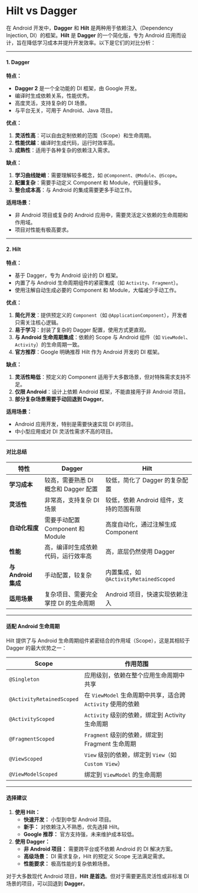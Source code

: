 # Hilt vs Dagger

在 Android 开发中，**Dagger** 和 **Hilt** 是两种用于依赖注入（Dependency Injection, DI）的框架。**Hilt** 是 **Dagger** 的一个简化版，专为 Android 应用而设计，旨在降低学习成本并提升开发效率。以下是它们的对比分析：

***

#### **1. Dagger**

**特点：**

* **Dagger 2** 是一个全功能的 DI 框架，由 Google 开发。
* 编译时生成依赖关系，性能优秀。
* 高度灵活，支持复杂的 DI 场景。
* 与平台无关，可用于 Android、Java 项目。

**优点：**

1. **灵活性高**：可以自由定制依赖的范围（Scope）和生命周期。
2. **性能优越**：编译时生成代码，运行时效率高。
3. **成熟性**：适用于各种复杂的依赖注入需求。

**缺点：**

1. **学习曲线陡峭**：需要理解较多概念，如 `@Component`、`@Module`、`@Scope`。
2. **配置复杂**：需要手动定义 Component 和 Module，代码量较多。
3. **整合成本高**：与 Android 的集成需要更多手动工作。

**适用场景：**

* 非 Android 项目或复杂的 Android 应用中，需要灵活定义依赖的生命周期和作用域。
* 项目对性能有极高要求。

***

#### **2. Hilt**

**特点：**

* 基于 Dagger，专为 Android 设计的 DI 框架。
* 内置了与 Android 生命周期组件的紧密集成（如 `Activity`、`Fragment`）。
* 使用注解自动生成必要的 Component 和 Module，大幅减少手动工作。

**优点：**

1. **简化开发**：提供预定义的 `Component`（如 `@ApplicationComponent`），开发者只需关注核心逻辑。
2. **易于学习**：封装了复杂的 Dagger 配置，使用方式更直观。
3. **与 Android 生命周期集成**：依赖的 Scope 与 Android 组件（如 `ViewModel`、`Activity`）的生命周期一致。
4. **官方推荐**：Google 明确推荐 Hilt 作为 Android 开发的 DI 框架。

**缺点：**

1. **灵活性略低**：预定义的 Component 适用于大多数场景，但对特殊需求支持不足。
2. **仅限 Android**：设计上依赖 Android 框架，不能直接用于非 Android 项目。
3. **部分复杂场景需要手动回退到 Dagger**。

**适用场景：**

* Android 应用开发，特别是需要快速实现 DI 的项目。
* 中小型应用或对 DI 灵活性需求不高的项目。

***

#### **对比总结**

| 特性               | **Dagger**                | **Hilt**                         |
| ---------------- | ------------------------- | -------------------------------- |
| **学习成本**         | 较高，需要熟悉 DI 概念和 Dagger 配置  | 较低，简化了 Dagger 的复杂配置              |
| **灵活性**          | 非常高，支持复杂 DI 场景            | 较低，依赖 Android 组件，支持的范围有限         |
| **自动化程度**        | 需要手动配置 Component 和 Module | 高度自动化，通过注解生成 Component           |
| **性能**           | 高，编译时生成依赖代码，运行效率高         | 高，底层仍然使用 Dagger                  |
| **与 Android 集成** | 手动配置，较复杂                  | 内置集成，如 `@ActivityRetainedScoped` |
| **适用场景**         | 复杂项目、需要完全掌控 DI 的生命周期      | Android 项目，快速实现依赖注入              |

***

#### **适配 Android 生命周期**

Hilt 提供了与 Android 生命周期组件紧密结合的作用域（Scope），这是其相较于 Dagger 的最大优势之一：

| **Scope**                 | **作用范围**                                   |
| ------------------------- | ------------------------------------------ |
| `@Singleton`              | 应用级别，依赖在整个应用生命周期中共享                        |
| `@ActivityRetainedScoped` | 在 `ViewModel` 生命周期中共享，适合跨 `Activity` 使用的依赖 |
| `@ActivityScoped`         | `Activity` 级别的依赖，绑定到 Activity 生命周期         |
| `@FragmentScoped`         | `Fragment` 级别的依赖，绑定到 Fragment 生命周期         |
| `@ViewScoped`             | `View` 级别的依赖，绑定到 `View`（如 `Custom View`）   |
| `@ViewModelScoped`        | 绑定到 `ViewModel` 的生命周期                      |

***

#### **选择建议**

1. **使用 Hilt：**
   * **快速开发：** 小型到中型 Android 项目。
   * **新手：** 对依赖注入不熟悉，优先选择 Hilt。
   * **Google 推荐：** 官方支持强，未来维护成本较低。
2. **使用 Dagger：**
   * **非 Android 项目：** 需要跨平台或不依赖 Android 的 DI 解决方案。
   * **高级场景：** DI 需求复杂，Hilt 的预定义 Scope 无法满足需求。
   * **性能要求：** 极高性能的复杂依赖场景。

对于大多数现代 Android 项目，**Hilt 是首选**。但对于需要更高灵活性或非标准 DI 场景的项目，可以回退到 **Dagger**。
